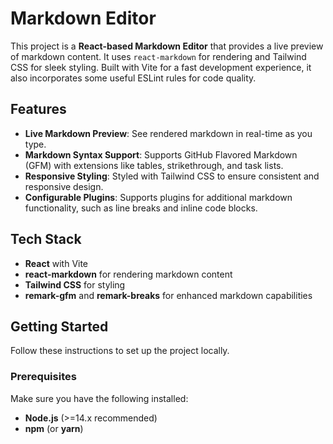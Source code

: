 # Markdown Editor

This project is a **React-based Markdown Editor** that provides a live preview of markdown content. It uses `react-markdown` for rendering and Tailwind CSS for sleek styling. Built with Vite for a fast development experience, it also incorporates some useful ESLint rules for code quality.

## Features

- **Live Markdown Preview**: See rendered markdown in real-time as you type.
- **Markdown Syntax Support**: Supports GitHub Flavored Markdown (GFM) with extensions like tables, strikethrough, and task lists.
- **Responsive Styling**: Styled with Tailwind CSS to ensure consistent and responsive design.
- **Configurable Plugins**: Supports plugins for additional markdown functionality, such as line breaks and inline code blocks.

## Tech Stack

- **React** with Vite
- **react-markdown** for rendering markdown content
- **Tailwind CSS** for styling
- **remark-gfm** and **remark-breaks** for enhanced markdown capabilities

## Getting Started

Follow these instructions to set up the project locally.

### Prerequisites

Make sure you have the following installed:

- **Node.js** (>=14.x recommended)
- **npm** (or **yarn**)
